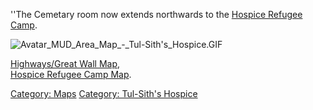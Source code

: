 ''The Cemetary room now extends northwards to the [Hospice Refugee
Camp](:Category:Hospice_Refugee_Camp.md "wikilink").

![](Avatar_MUD_Area_Map_-_Tul-Sith's_Hospice.GIF "Avatar_MUD_Area_Map_-_Tul-Sith's_Hospice.GIF")

[Highways/Great Wall Map](Highways/Great_Wall_Map "wikilink"),  
[Hospice Refugee Camp Map](Hospice_Refugee_Camp_Map "wikilink").

[Category: Maps](Category:_Maps "wikilink") [Category: Tul-Sith's
Hospice](Category:_Tul-Sith's_Hospice "wikilink")
